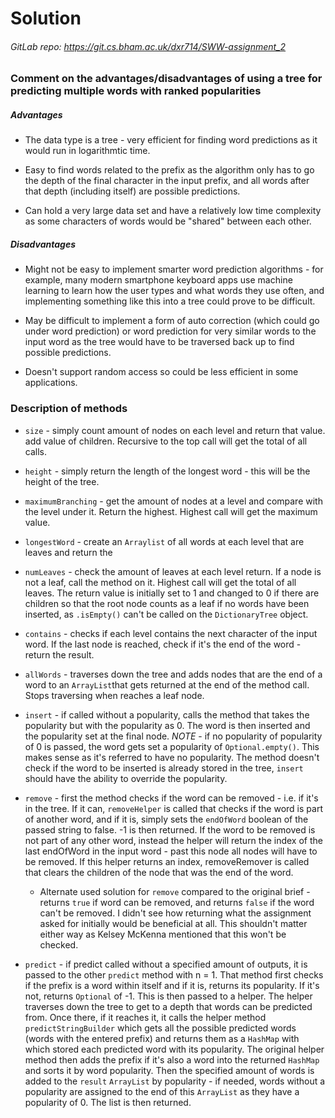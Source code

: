 # Solution
###### GitLab repo: https://git.cs.bham.ac.uk/dxr714/SWW-assignment_2

### Comment on the advantages/disadvantages of using a tree for predicting multiple words with ranked popularities

##### Advantages

* The data type is a tree - very efficient for finding word predictions as it would run in logarithmtic time.

* Easy to find words related to the prefix as the algorithm only has to go the depth of the final character in the input prefix, and all words after that depth (including itself) are possible predictions.

* Can hold a very large data set and have a relatively low time complexity as some characters of words would be "shared" between each other.

##### Disadvantages

* Might not be easy to implement smarter word prediction algorithms - for example, many modern smartphone keyboard apps use machine learning to learn how the user types and what words they use often, and implementing something like this into a tree could prove to be difficult.

* May be difficult to implement a form of auto correction (which could go under word prediction) or word prediction for very similar words to the input word as the tree would have to be traversed back up to find possible predictions.

* Doesn't support random access so could be less efficient in some applications.

### Description of methods

* `size` - simply count amount of nodes on each level and return that value. add value of children. Recursive to the top call will get the total of all calls.

* `height` - simply return the length of the longest word - this will be the height of the tree.

* `maximumBranching` - get the amount of nodes at a level and compare with the level under it. Return the highest. Highest call will get the maximum value.

* `longestWord` - create an `Arraylist` of all words at each level that are leaves and return the 

* `numLeaves` - check the amount of leaves at each level return. If a node is not a leaf, call the method on it. Highest call will get the total of all leaves. The return value is initially set to 1 and changed to 0 if there are children so that the root node counts as a leaf if no words have been inserted, as `.isEmpty()` can't be called on the `DictionaryTree` object.

* `contains` - checks if each level contains the next character of the input word. If the last node is reached, check if it's the end of the word - return the result.

* `allWords` - traverses down the tree and adds nodes that are the end of a word to an `ArrayList`that gets returned at the end of the method call. Stops traversing when reaches a leaf node.

* `insert` - if called without a popularity, calls the method that takes the popularity but with the popularity as 0. The word is then inserted and the popularity set at the final node. *NOTE* - if no popularity of popularity of 0 is passed, the word gets set a popularity of `Optional.empty()`. This makes sense as it's referred to have no popularity. The method doesn't check if the word to be inserted is already stored in the tree, `insert` should have the ability to override the popularity.

* `remove` - first the method checks if the word can be removed - i.e. if it's in the tree. If it can, `removeHelper` is called that checks if the word is part of another word, and if it is, simply sets the `endOfWord` boolean of the passed string to false. -1 is then returned. If the word to be removed is not part of any other word, instead the helper will return the index of the last endOfWord in the input word - past this node all nodes will have to be removed. If this helper returns an index, removeRemover is called that clears the children of the node that was the end of the word.

  * Alternate used solution for `remove` compared to the original brief - returns `true` if word can be removed, and returns `false` if the word can't be removed. I didn't see how returning what the assignment asked for initially would be beneficial at all. This shouldn't matter either way as Kelsey McKenna mentioned that this won't be checked.

* `predict` - if predict called without a specified amount of outputs, it is passed to the other `predict` method with n = 1. That method first checks if the prefix is a word within itself and if it is, returns its popularity. If it's not, returns `Optional` of -1. This is then passed to a helper. The helper traverses down the tree to get to a depth that words can be predicted from. Once there, if it reaches it, it calls the helper method `predictStringBuilder` which gets all the possible predicted words (words with the entered prefix) and returns them as a `HashMap` with which stored each predicted word with its popularity. The original helper method then adds the prefix if it's also a word into the returned `HashMap` and sorts it by word popularity. Then the specified amount of words is added to the `result` `ArrayList` by popularity - if needed, words without a popularity are assigned to the end of this `ArrayList` as they have a popularity of 0. The list is then returned.